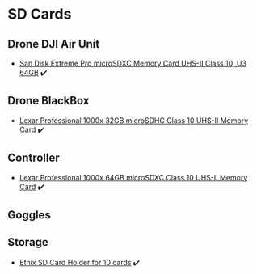 # SD Cards

## Drone DJI Air Unit

* [San Disk Extreme Pro microSDXC Memory Card UHS-II Class 10, U3 64GB](https://www.amazon.de/gp/product/B01C4QL57E) ✔️

## Drone BlackBox

* [Lexar Professional 1000x 32GB microSDHC Class 10 UHS-II Memory Card](https://www.amazon.de/dp/B00U0XG63W) ✔️

## Controller

* [Lexar Professional 1000x 64GB microSDXC Class 10 UHS-II Memory Card](https://www.amazon.de/gp/product/B00U0XG65U) ✔️

## Goggles

## Storage

* [Ethix SD Card Holder for 10 cards](https://droneshop.nl/ethix-sd-card-holder) ✔️

<!--
https://www.amazon.de/gp/product/B00U0XG63W Lexar Professional 32 GB Class 10 High Performance Micro SDHC UHS-II Memory Card -->
